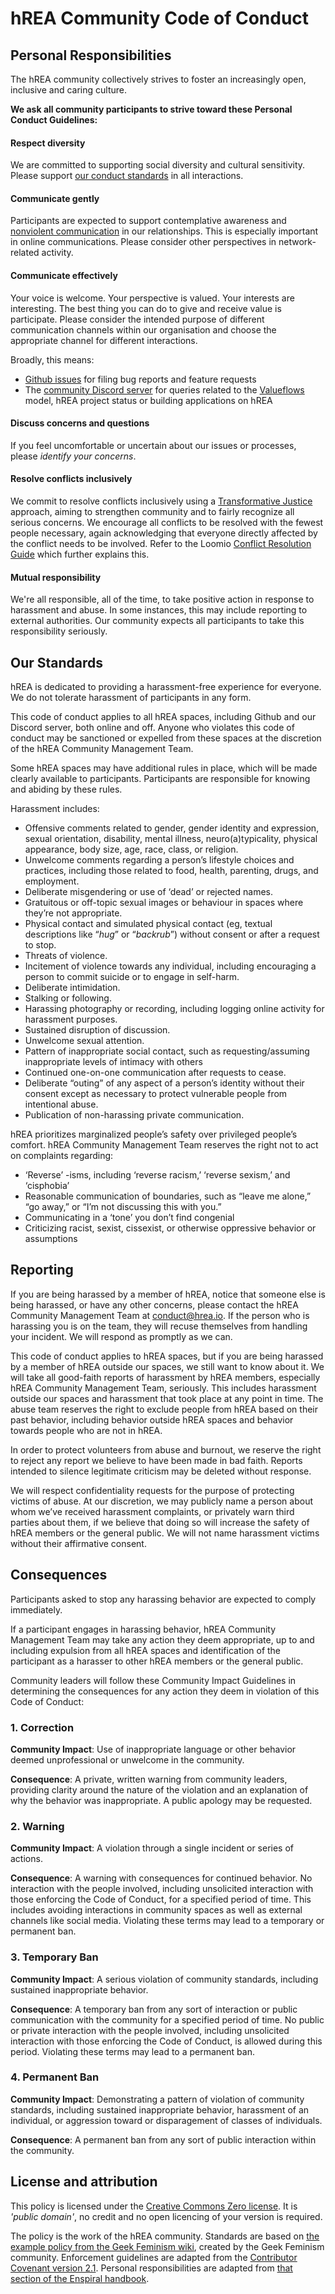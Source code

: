 # hREA Community Code of Conduct

## Personal Responsibilities

The hREA community collectively strives to foster an increasingly open, inclusive and caring culture.

**We ask all community participants to strive toward these Personal Conduct Guidelines:**

#### Respect diversity

We are committed to supporting social diversity and cultural sensitivity. Please support [our conduct standards](#our-standards) in all interactions.

#### Communicate gently

Participants are expected to support contemplative awareness and [nonviolent communication](http://www.nonviolentcommunication.com/pdf_files/4part_nvc_process.pdf) in our relationships. This is especially important in online communications. Please consider other perspectives in network-related activity.

#### Communicate effectively

Your voice is welcome. Your perspective is valued. Your interests are interesting. The best thing you can do to give and receive value is participate. Please consider the intended purpose of different communication channels within our organisation and choose the appropriate channel for different interactions.

Broadly, this means:

- [Github issues](https://github.com/h-REA/hREA/issues) for filing bug reports and feature requests
- The [community Discord server](https://discord.gg/um4UsxdFDk) for queries related to the [Valueflows](https://www.valueflo.ws/) model, hREA project status or building applications on hREA

#### Discuss concerns and questions

If you feel uncomfortable or uncertain about our issues or processes, please _identify your concerns_.

#### Resolve conflicts inclusively

We commit to resolve conflicts inclusively using a [Transformative Justice](https://commonslibrary.org/transformative-approaches-to-conflict-resolution/) approach, aiming to strengthen community and to fairly recognize all serious concerns. We encourage all conflicts to be resolved with the fewest people necessary, again acknowledging that everyone directly affected by the conflict needs to be involved. Refer to the Loomio [Conflict Resolution Guide](https://www.loomio.coop/conflict_resolution.html) which further explains this.

#### Mutual responsibility

We're all responsible, all of the time, to take positive action in response to harassment and abuse. In some instances, this may include reporting to external authorities. Our community expects all participants to take this responsibility seriously.



## Our Standards

hREA is dedicated to providing a harassment-free experience for everyone. We do not tolerate harassment of participants in any form.

This code of conduct applies to all hREA spaces, including Github and our Discord server, both online and off. Anyone who violates this code of conduct may be sanctioned or expelled from these spaces at the discretion of the hREA Community Management Team.

Some hREA spaces may have additional rules in place, which will be made clearly available to participants. Participants are responsible for knowing and abiding by these rules.

Harassment includes:

- Offensive comments related to gender, gender identity and expression, sexual orientation, disability, mental illness, neuro(a)typicality, physical appearance, body size, age, race, class, or religion.
- Unwelcome comments regarding a person’s lifestyle choices and practices, including those related to food, health, parenting, drugs, and employment.
- Deliberate misgendering or use of ‘dead’ or rejected names.
- Gratuitous or off-topic sexual images or behaviour in spaces where they’re not appropriate.
- Physical contact and simulated physical contact (eg, textual descriptions like “*hug*” or “*backrub*”) without consent or after a request to stop.
- Threats of violence.
- Incitement of violence towards any individual, including encouraging a person to commit suicide or to engage in self-harm.
- Deliberate intimidation.
- Stalking or following.
- Harassing photography or recording, including logging online activity for harassment purposes.
- Sustained disruption of discussion.
- Unwelcome sexual attention.
- Pattern of inappropriate social contact, such as requesting/assuming inappropriate levels of intimacy with others
- Continued one-on-one communication after requests to cease.
- Deliberate “outing” of any aspect of a person’s identity without their consent except as necessary to protect vulnerable people from intentional abuse.
- Publication of non-harassing private communication.

hREA prioritizes marginalized people’s safety over privileged people’s comfort. hREA Community Management Team reserves the right not to act on complaints regarding:

- ‘Reverse’ -isms, including ‘reverse racism,’ ‘reverse sexism,’ and ‘cisphobia’
- Reasonable communication of boundaries, such as “leave me alone,” “go away,” or “I’m not discussing this with you.”
- Communicating in a ‘tone’ you don’t find congenial
- Criticizing racist, sexist, cissexist, or otherwise oppressive behavior or assumptions

## Reporting

If you are being harassed by a member of hREA, notice that someone else is being harassed, or have any other concerns, please contact the hREA Community Management Team at conduct@hrea.io. If the person who is harassing you is on the team, they will recuse themselves from handling your incident. We will respond as promptly as we can.

This code of conduct applies to hREA spaces, but if you are being harassed by a member of hREA outside our spaces, we still want to know about it. We will take all good-faith reports of harassment by hREA members, especially hREA Community Management Team, seriously. This includes harassment outside our spaces and harassment that took place at any point in time. The abuse team reserves the right to exclude people from hREA based on their past behavior, including behavior outside hREA spaces and behavior towards people who are not in hREA.

In order to protect volunteers from abuse and burnout, we reserve the right to reject any report we believe to have been made in bad faith. Reports intended to silence legitimate criticism may be deleted without response.

We will respect confidentiality requests for the purpose of protecting victims of abuse. At our discretion, we may publicly name a person about whom we’ve received harassment complaints, or privately warn third parties about them, if we believe that doing so will increase the safety of hREA members or the general public. We will not name harassment victims without their affirmative consent.

## Consequences

Participants asked to stop any harassing behavior are expected to comply immediately.

If a participant engages in harassing behavior, hREA Community Management Team may take any action they deem appropriate, up to and including expulsion from all hREA spaces and identification of the participant as a harasser to other hREA members or the general public.

Community leaders will follow these Community Impact Guidelines in determining
the consequences for any action they deem in violation of this Code of Conduct:

### 1. Correction

**Community Impact**: Use of inappropriate language or other behavior deemed
unprofessional or unwelcome in the community.

**Consequence**: A private, written warning from community leaders, providing
clarity around the nature of the violation and an explanation of why the
behavior was inappropriate. A public apology may be requested.

### 2. Warning

**Community Impact**: A violation through a single incident or series of
actions.

**Consequence**: A warning with consequences for continued behavior. No
interaction with the people involved, including unsolicited interaction with
those enforcing the Code of Conduct, for a specified period of time. This
includes avoiding interactions in community spaces as well as external channels
like social media. Violating these terms may lead to a temporary or permanent
ban.

### 3. Temporary Ban

**Community Impact**: A serious violation of community standards, including
sustained inappropriate behavior.

**Consequence**: A temporary ban from any sort of interaction or public
communication with the community for a specified period of time. No public or
private interaction with the people involved, including unsolicited interaction
with those enforcing the Code of Conduct, is allowed during this period.
Violating these terms may lead to a permanent ban.

### 4. Permanent Ban

**Community Impact**: Demonstrating a pattern of violation of community
standards, including sustained inappropriate behavior, harassment of an
individual, or aggression toward or disparagement of classes of individuals.

**Consequence**: A permanent ban from any sort of public interaction within the
community.

## License and attribution

This policy is licensed under the [Creative Commons Zero license](http://creativecommons.org/publicdomain/zero/1.0/). It is *'public domain'*, no credit and no open licencing of your version is required.

The policy is the work of the hREA community. Standards are based on [the example policy from the Geek Feminism wiki](http://geekfeminism.wikia.com/wiki/Community_anti-harassment), created by the Geek Feminism community. Enforcement guidelines are adapted from the [Contributor Covenant version 2.1](https://www.contributor-covenant.org/version/2/1/code_of_conduct.html). Personal responsibilities are adapted from [that section of the Enspiral handbook](https://github.com/enspiral/handbook/blob/df61b50/agreements/personal_conduct.md).
